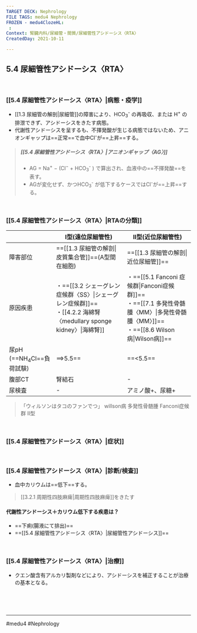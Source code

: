 ```yaml
---
TARGET DECK: Nephrology
FILE TAGS: medu4 Nephrology
FROZEN - medu4ClozeHL:
 : 
Context: 腎臓内科/尿細管・間質/尿細管性アシドーシス〈RTA〉
CreatedDay: 2021-10-11

---
```


## 5.4 尿細管性アシドーシス〈RTA〉


<br>

### [[5.4 尿細管性アシドーシス〈RTA〉|病態・疫学]]
* [[1.3 尿細管の解剖|尿細管]]の障害により、HCO<sub>3</sub><sup>-</sup> の再吸収、または H<sup>+</sup> の排泄できず、アシドーシスをきたす病態。
* 代謝性アシドーシスを呈するも、不揮発酸が生じる病態ではないため、アニオンギャップは==正常==で血中Cl<sup>-</sup>が==上昇==する。
<!--ID: 1633959573670-->


> ##### [[5.4 尿細管性アシドーシス〈RTA〉|アニオンギャップ〈AG〉]]
> * AG = Na<sup>+</sup> − (Cl<sup>−</sup> + HCO<sub>3</sub><sup>-</sup> ) で算出され、血液中の==不揮発酸==を表す。
> * AGが変化せず、かつHCO<sub>3</sub><sup>-</sup>  が低下するケースではCl<sup>-</sup>が==上昇==する。
<!--ID: 1633959573681-->


<br>

### [[5.4 尿細管性アシドーシス〈RTA〉|RTAの分類]]
| | Ⅰ型(遠位尿細管性) | Ⅱ型(近位尿細管性) |
|---|---|---|
|障害部位|==[[1.3 尿細管の解剖\|皮質集合管]]==(A型間在細胞)|==[[1.3 尿細管の解剖\|近位尿細管]]==|
|原因疾患|・==[[3.2 シェーグレン症候群〈SS〉\|シェーグレン症候群]]==<br>・[[4.2.2 海綿腎〈medullary sponge kidney〉\|海綿腎]]|・==[[5.1 Fanconi 症候群\|Fanconi症候群]]==<br>・==[[7.1 多発性骨髄腫〈MM〉\|多発性骨髄腫〈MM〉]]==<br>・==[[8.6 Wilson 病\|Wilson病]]==|
|尿pH<br>(==NH<sub>4</sub>Cl==負荷試験)|==>5.5==|==<5.5==|
|腹部CT|腎結石|-|
|尿検査|-|アミノ酸+、尿糖+|
>「ウィルソンはタコのファンでつ」
willson病
多発性骨髄腫
Fanconi症候群
II型
<!--ID: 1633959573692-->


<br>

### [[5.4 尿細管性アシドーシス〈RTA〉|症状]]


<br>

### [[5.4 尿細管性アシドーシス〈RTA〉|診断/検査]]
* 血中カリウムは==低下==する。
>[[3.2.1 周期性四肢麻痺|周期性四肢麻痺]]をきたす
<!--ID: 1633959573701-->

#### 代謝性アシドーシス＋カリウム低下する疾患は？
* ==下痢(腸液にて排出)==
* ==[[5.4 尿細管性アシドーシス〈RTA〉|尿細管性アシドーシス]]==
<!--ID: 1654740876119-->




<br>

### [[5.4 尿細管性アシドーシス〈RTA〉|治療]]
* クエン酸含有アルカリ製剤などにより、アシドーシスを補正することが治療の基本となる。

<br><br><br>

---
#medu4 #Nephrology  
